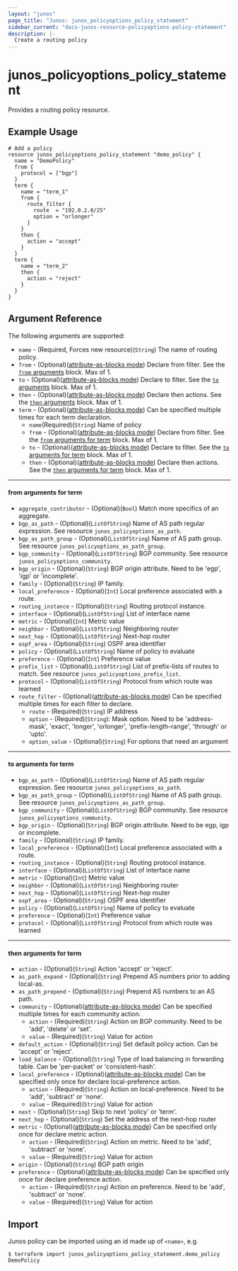 ```yaml
---
layout: "junos"
page_title: "Junos: junos_policyoptions_policy_statement"
sidebar_current: "docs-junos-resource-policyoptions-policy-statement"
description: |-
  Create a routing policy
---
```


# junos_policyoptions_policy_statement

Provides a routing policy resource.

## Example Usage

```hcl
# Add a policy
resource junos_policyoptions_policy_statement "demo_policy" {
  name = "DemoPolicy"
  from {
    protocol = ["bgp"]
  }
  term {
    name = "term_1"
    from {
      route_filter {
        route  = "192.0.2.0/25"
        option = "orlonger"
      }
    }
    then {
      action = "accept"
    }
  }
  term {
    name = "term_2"
    then {
      action = "reject"
    }
  }
}
```

## Argument Reference

The following arguments are supported:

* `name` - (Required, Forces new resource)(`String`) The name of routing policy.
* `from` - (Optional)([attribute-as-blocks mode](https://www.terraform.io/docs/configuration/attr-as-blocks.html)) Declare from filter. See the [`from` arguments](#from-arguments) block. Max of 1.
* `to` - (Optional)([attribute-as-blocks mode](https://www.terraform.io/docs/configuration/attr-as-blocks.html)) Declare to filter. See the [`to` arguments](#to-arguments) block. Max of 1.
* `then` - (Optional)([attribute-as-blocks mode](https://www.terraform.io/docs/configuration/attr-as-blocks.html)) Declare then actions. See the [`then` arguments](#then-arguments) block. Max of 1.
* `term` - (Optional)([attribute-as-blocks mode](https://www.terraform.io/docs/configuration/attr-as-blocks.html)) Can be specified multiple times for each term declaration.
  * `name`(Required)(`String`) Name of policy
  * `from` - (Optional)([attribute-as-blocks mode](https://www.terraform.io/docs/configuration/attr-as-blocks.html)) Declare from filter. See the [`from` arguments for term](#from-arguments-for-term) block. Max of 1.
  * `to` - (Optional)([attribute-as-blocks mode](https://www.terraform.io/docs/configuration/attr-as-blocks.html)) Declare to filter. See the [`to` arguments for term](#to-arguments-for-term) block. Max of 1.
  * `then` - (Optional)([attribute-as-blocks mode](https://www.terraform.io/docs/configuration/attr-as-blocks.html)) Declare then actions. See the [`then` arguments for term](#then-arguments-for-term) block. Max of 1.

---
#### from arguments for term
* `aggregate_contributor` - (Optional)(`Bool`) Match more specifics of an aggregate.
* `bgp_as_path` - (Optional)(`ListOfString`) Name of AS path regular expression. See resource `junos_policyoptions_as_path`.
* `bgp_as_path_group` - (Optional)(`ListOfString`) Name of AS path group. See resource `junos_policyoptions_as_path_group`.
* `bgp_community` - (Optional)(`ListOfString`) BGP community. See resource `junos_policyoptions_community`.
* `bgp_origin` - (Optional)(`String`) BGP origin attribute. Need to be 'egp', 'igp' or 'incomplete'.
* `family` - (Optional)(`String`) IP family.
* `local_preference` - (Optional)(`Int`) Local preference associated with a route.
* `routing_instance` - (Optional)(`String`) Routing protocol instance.
* `interface` - (Optional)(`ListOfString`) List of interface name
* `metric` - (Optional)(`Int`) Metric value
* `neighbor` - (Optional)(`ListOfString`) Neighboring router
* `next_hop` - (Optional)(`ListOfString`) Next-hop router
* `ospf_area` - (Optional)(`String`) OSPF area identifier
* `policy` - (Optional)(`ListOfString`) Name of policy to evaluate
* `preference` - (Optional)(`Int`) Preference value
* `prefix_list` - (Optional)(`ListOfString`) List of prefix-lists of routes to match. See resource `junos_policyoptions_prefix_list`.
* `protocol` - (Optional)(`ListOfString`) Protocol from which route was learned
* `route_filter` - (Optional)([attribute-as-blocks mode](https://www.terraform.io/docs/configuration/attr-as-blocks.html)) Can be specified multiple times for each filter to declare.
  * `route` - (Required)(`String`) IP address
  * `option` - (Required)(`String`): Mask option. Need to be 'address-mask', 'exact', 'longer', 'orlonger', 'prefix-length-range', 'through' or 'upto'.
  * `option_value` - (Optional)(`String`) For options that need an argument

---
#### to arguments for term
* `bgp_as_path` - (Optional)(`ListOfString`) Name of AS path regular expression. See resource `junos_policyoptions_as_path`.
* `bgp_as_path_group` - (Optional)(`ListOfString`) Name of AS path group. See resource `junos_policyoptions_as_path_group`.
* `bgp_community` - (Optional)(`ListOfString`) BGP community. See resource `junos_policyoptions_community`.
* `bgp_origin` - (Optional)(`String`) BGP origin attribute. Need to be egp, igp or incomplete.
* `family` - (Optional)(`String`) IP family.
* `local_preference` - (Optional)(`Int`) Local preference associated with a route.
* `routing_instance` - (Optional)(`String`) Routing protocol instance.
* `interface` - (Optional)(`ListOfString`) List of interface name
* `metric` - (Optional)(`Int`) Metric value
* `neighbor` - (Optional)(`ListOfString`) Neighboring router
* `next_hop` - (Optional)(`ListOfString`) Next-hop router
* `ospf_area` - (Optional)(`String`) OSPF area identifier
* `policy` - (Optional)(`ListOfString`) Name of policy to evaluate
* `preference` - (Optional)(`Int`) Preference value
* `protocol` - (Optional)(`ListOfString`) Protocol from which route was learned

---
#### then arguments for term
* `action` - (Optional)(`String`) Action 'accept' or 'reject'.
* `as_path_expand` - (Optional)(`String`) Prepend AS numbers prior to adding local-as.
* `as_path_prepend` - (Optional)(`String`) Prepend AS numbers to an AS path.
* `community` - (Optional)([attribute-as-blocks mode](https://www.terraform.io/docs/configuration/attr-as-blocks.html)) Can be specified multiple times for each community action.
  * `action` - (Required)(`String`) Action on BGP community. Need to be 'add', 'delete' or 'set'.
  * `value` - (Required)(`String`) Value for action
* `default_action` - (Optional)(`String`) Set default policy action. Can be 'accept' or 'reject'.
* `load_balance` - (Optional)(`String`) Type of load balancing in forwarding table. Can be 'per-packet' or 'consistent-hash'.
* `local_preference` - (Optional)([attribute-as-blocks mode](https://www.terraform.io/docs/configuration/attr-as-blocks.html)) Can be specified only once for declare local-preference action.
  * `action` - (Required)(`String`) Action on local-preference. Need to be 'add', 'subtract' or 'none'.
  * `value` - (Required)(`String`) Value for action
* `next` - (Optional)(`String`) Skip to next 'policy' or 'term'.
* `next_hop` - (Optional)(`String`) Set the address of the next-hop router
* `metric` - (Optional)([attribute-as-blocks mode](https://www.terraform.io/docs/configuration/attr-as-blocks.html)) Can be specified only once for declare metric action.
  * `action` - (Required)(`String`) Action on metric. Need to be 'add', 'subtract' or 'none'.
  * `value` - (Required)(`String`) Value for action
* `origin` - (Optional)(`String`) BGP path origin
* `preference` - (Optional)([attribute-as-blocks mode](https://www.terraform.io/docs/configuration/attr-as-blocks.html)) Can be specified only once for declare preference action.
  * `action` - (Required)(`String`) Action on preference. Need to be 'add', 'subtract' or 'none'.
  * `value` - (Required)(`String`) Value for action

## Import

Junos policy can be imported using an id made up of `<name>`, e.g.

```
$ terraform import junos_policyoptions_policy_statement.demo_policy DemoPolicy
```
